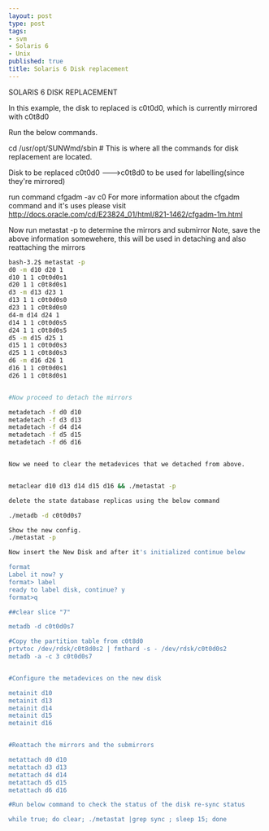 ```yaml
---
layout: post
type: post
tags:
- svm
- Solaris 6
- Unix
published: true
title: Solaris 6 Disk replacement
---
```


SOLARIS 6 DISK REPLACEMENT

In this example, the disk to replaced is c0t0d0, which is currently mirrored with c0t8d0

Run the below commands.

 cd /usr/opt/SUNWmd/sbin # This is where all the commands for disk replacement are located.


Disk to be replaced c0t0d0 --->c0t8d0 to be used for labelling(since they're mirrored)



run command 
cfgadm -av c0
For more information about the cfgadm command and it's uses please visit http://docs.oracle.com/cd/E23824_01/html/821-1462/cfgadm-1m.html

Now run metastat -p to determine the mirrors and submirror
Note, save the above information somewehere, this will be used in detaching and also reattaching the mirrors

~~~ bash
bash-3.2$ metastat -p
d0 -m d10 d20 1
d10 1 1 c0t0d0s1
d20 1 1 c0t8d0s1
d3 -m d13 d23 1
d13 1 1 c0t0d0s0
d23 1 1 c0t8d0s0
d4-m d14 d24 1
d14 1 1 c0t0d0s5
d24 1 1 c0t8d0s5
d5 -m d15 d25 1
d15 1 1 c0t0d0s3
d25 1 1 c0t8d0s3
d6 -m d16 d26 1
d16 1 1 c0t0d0s1
d26 1 1 c0t8d0s1


#Now proceed to detach the mirrors

metadetach -f d0 d10
metadetach -f d3 d13
metadetach -f d4 d14
metadetach -f d5 d15
metadetach -f d6 d16


Now we need to clear the metadevices that we detached from above.


metaclear d10 d13 d14 d15 d16 && ./metastat -p

delete the state database replicas using the below command

./metadb -d c0t0d0s7

Show the new config.
./metastat -p

Now insert the New Disk and after it's initialized continue below

format
Label it now? y
format> label
ready to label disk, continue? y
format>q

##clear slice "7"

metadb -d c0t0d0s7

#Copy the partition table from c0t8d0
prtvtoc /dev/rdsk/c0t8d0s2 | fmthard -s - /dev/rdsk/c0t0d0s2
metadb -a -c 3 c0t0d0s7


#Configure the metadevices on the new disk

metainit d10
metainit d13
metainit d14
metainit d15
metainit d16


#Reattach the mirrors and the submirrors

metattach d0 d10
metattach d3 d13
metattach d4 d14
metattach d5 d15
metattach d6 d16

#Run below command to check the status of the disk re-sync status

while true; do clear; ./metastat |grep sync ; sleep 15; done
~~~
